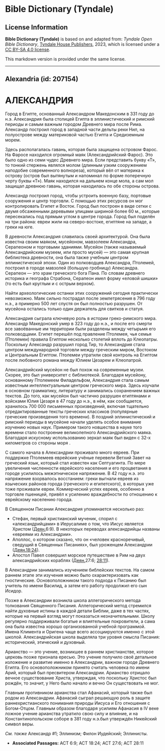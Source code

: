# Bible Dictionary (Tyndale)

## License Information

**Bible Dictionary (Tyndale)** is based on and adapted from: _Tyndale Open Bible Dictionary_, [Tyndale House Publishers](https://tyndaleopenresources.com/), 2023, which is licensed under a [CC BY-SA 4.0 license](https://creativecommons.org/licenses/by-sa/4.0/legalcode.en).

This markdown version is provided under the same license.



--------------------------------

## Alexandria (id: 207154)

АЛЕКСАНДРИЯ
===========

Город в Египте, основанный Александром Македонским в 331 году до н.э. Александрия была столицей Египта в эллинистический и римский периоды и самым важным городом Древнего мира после Рима. Александр построил город в западной части дельты реки Нил, на полуострове между материковой частью Египта и Средиземным морем.

Здесь располагалась гавань, которая была защищена островом Фарос. На Фаросе находился огромный маяк (Александрийский Фарос). Это было одно из семи чудес Древнего мира. Если представить букву «Т», то тонкий стержень являлся молом (длинным узким сооружением наподобие современного волнореза), который вёл от материка к острову (остров был вытянутым и напоминал по форме поперечную черту буквы «Т»). Маяк находился на дальнем конце мола, а сам мол защищал древнюю гавань, которая находилась по обе стороны острова.

Александр построил город, чтобы устроить военную базу, портовые сооружения и центр торговли. С помощью этих ресурсов он мог контролировать Египет и Восток. Город был построен в виде сетки с двумя обсаженными деревьями улицами шириной более 60 м., которые пересекались под прямым углом в центре города. Город был поделён на три района: евреи жили на северо\-востоке, египтяне на западе, а греки на юге. 

В древности Александрия славилась своей архитектурой. Она была известна своим маяком, мусейоном, мавзолеем Александра, Серапеоном и торговыми зданиями. Мусейон (также называемый Александрийским музеем, или просто мусей) — это самая крупная библиотека древности, она была также учебным центром эллинистической эпохи. Один из полководцев Александра, Птолемей, построил в городе мавзолей (большую гробницу) Александра. Серапеон — это храм греческого бога Пана. По словам древнего историка и географа Страбона, Серапеон имел форму «ело­вой шиш­ки» (то есть был круглым и с острым верхом).

Найти археологические останки этих сооружений сегодня практически невозможно. Маяк сильно пострадал после землетрясения в 796 году н.э., а примерно 500 лет спустя он был полностью разрушен. От мусейона остались только один держатель для свитков и статуя. 

Александрия сыграла ключевую роль в истории греко\-римского мира. Александр Македонский умер в 323 году до н.э., и после его смерти все завоёванные им территории были разделены между четырьмя его полководцами. Египет перешёл под правление Птолемея, чья семья (Птолемеи) правила Египтом несколько столетий вплоть до Клеопатры. Поскольку Александр разрушил город Тир, то Александрия стала центром международной торговли между греческим миром, Востоком и Центральным Египтом. Птолемеи утратили свой контроль на Египтом после любовного романа между Юлием Цезарем и Клеопатрой.

Александрийский мусейон не был похож на современные музеи. Скорее, это был университет с библиотекой. Благодаря мусейону, основанному Птолемеем Филадельфом, Александрия стала самым известным интеллектуальным центром греческого мира. Здесь изучали в основном грамматику, литературу и занимались сохранением важных текстов. До того, как мусейон был частично разрушен египтянами и войсками Юлия Цезаря в 47 году до н.э., в нём, как сообщается, хранилось 700 000 письменных произведений, включая тщательно отредактированные тексты греческих классиков (популярные греческие произведения того времени). В поздний эллинистический и римский периоды в мусейоне начали уделять особое внимание изучению новых наук. Примером такого новшества в науке того времени стало построение великолепного Александрийского маяка. Благодаря искусному использованию зеркал маяк был виден с 32\-х километров со стороны моря .

С самого начала в Александрии проживало много евреев. При поддержке Птолемеев еврейские учёные перевели Ветхий Завет на греческий язык, который стал известен как Септуагинта. По мере увеличения численности еврейского населения и его процветания в городе усилилось межэтническое напряжение. В 42 году н.э. это напряжение взорвалось восстанием: греки выгнали евреев из языческих районов города (греческого и египетского), в которых уже тоже проживали евреи. Коммерческий успех евреев, особенно в торговле пшеницей, привёл к усилению враждебности по отношению к еврейскому населению города. 

В Священном Писании Александрия упоминается несколько раз:

* Стефан, первый христианский мученик, спорил с «александрийцами» в Иерусалиме о том, что Иисус является Христом ([Деян.](https://ref.ly/Acts6:9)6:9). В некоторых переводах александрийцы названы «евреями из Александрии».
* Аполлос, о котором сказано, что он «человек красноречивый, сведущий в Священных Писаниях», был уроженцем Александрии ([Деян.18:24](https://ref.ly/Acts18:24)).
* Апостол Павел совершил морское путешествие в Рим на двух александрийских кораблях ([Деян.](https://ref.ly/Acts27:6)27:6; [28:11](https://ref.ly/Acts28:11)).

В Александрии занимались изучением библейских текстов. На самом раннем этапе эти изучения можно было охарактеризовать как гностические. Основоположником такого подхода к Писанию был учитель по имени Василид, а затем его работу продолжил его сын Исидор.

Позже в Александрии возникла школа аллегорического метода толкования Священного Писания. Аллегорический метод стремился найти духовные истины в каждой детали Библии, даже в тех частях, которые на первый взгляд могут показаться незначительными. Школу регулярно поддерживали богатые и влиятельные покровители, а сама она была известна хорошо организованной учебной программой. Имена Климента и Оригена чаще всего ассоциируются именно с этой школой. Александрийская школа выделяла три уровня смысла Писания: исторический, этический и духовный. 

Арианство — это учение, возникшее в раннем христианстве, которое церковь позже признала ересью. Это учение получило своё детальное изложение и развитие именно в Александрии, важном городе Древнего Египта. Его основоположником принято считать человека по имени Арий, который был пресвитером Александрии. Арианство отрицало вечное существование Христа, утверждая, что поскольку Христос был рождён, то значит, у Него было начало и вечно Он существовать не мог. 

Главным противником арианства стал Афанасий, который также был родом из Александрии. Афанасий сыграл решающую роль в защите раннехристианского понимания природы Иисуса и Его отношения с Богом\-Отцом. Главным образом благодаря усилиям Афанасия в IV веке ложное учение арианства утратило свою силу и влияние, и на Константинопольском соборе в 381 году н.э.был утверждён Никейский символ веры.

*См. также* Александр \#1; Эллинизм; Филон Иудейский; Эллинисты.

* **Associated Passages:** ACT 6:9; ACT 18:24; ACT 27:6; ACT 28:11

